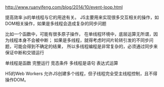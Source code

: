 http://www.ruanyifeng.com/blog/2014/10/event-loop.html

提高效率
js的单线程与它的用途有关。
JS主要用来实现很多交互相关的操作，如DOM相关操作，如果是多线程会造成复杂的同步问题

比如一个函数中，可能有很多原子操作，
在单线程环境中，底层运算无所谓，因为线程本身不会被中断；
如果是多线程，就得考虑时间片轮转引发的不同步问题，可能会得到不确定的结果，
所以多线程编程是非常复杂的，必须通过同步来保证中断和交错运行

单线程是函数 完整运行  竞态条件
多线程是语句 表达式运算 


H5的Web Workers
允许JS创建多个线程，但子线程完全受主线程控制，且不得操作DOM。




